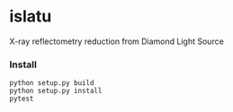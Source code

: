 # islatu

X-ray reflectometry reduction from Diamond Light Source 

### Install 

```
python setup.py build 
python setup.py install 
pytest
```
